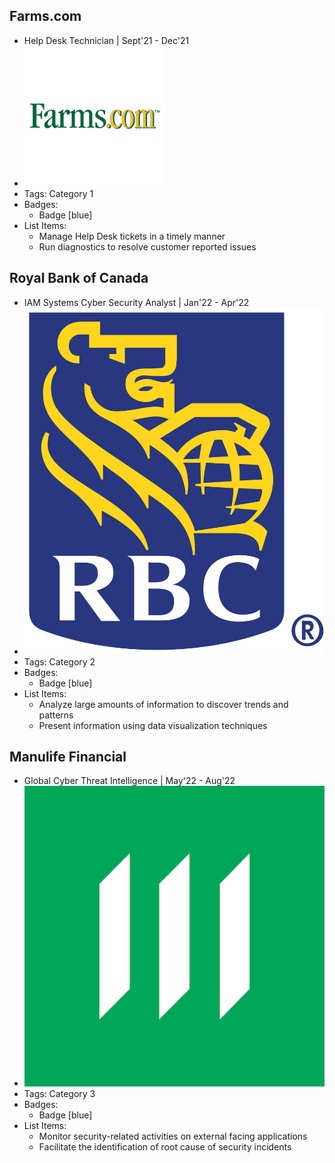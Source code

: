 ## Farms.com
- Help Desk Technician | Sept'21 - Dec'21
- ![Farms.com Logo](../assets/company1.png)
- Tags: Category 1
- Badges:
  - Badge [blue]
- List Items:
  - Manage Help Desk tickets in a timely manner
  - Run diagnostics to resolve customer reported issues

## Royal Bank of Canada
- IAM Systems Cyber Security Analyst | Jan'22 - Apr'22
- ![RBC Logo](../assets/company2.png)
- Tags: Category 2
- Badges:
  - Badge [blue]
- List Items:
  - Analyze large amounts of information to discover trends and patterns
  - Present information using data visualization techniques

## Manulife Financial
- Global Cyber Threat Intelligence | May'22 - Aug'22
- ![Manulife Logo](../assets/company3.png)
- Tags: Category 3
- Badges:
  - Badge [blue]
- List Items:
  - Monitor security-related activities on external facing applications
  - Facilitate the identification of root cause of security incidents